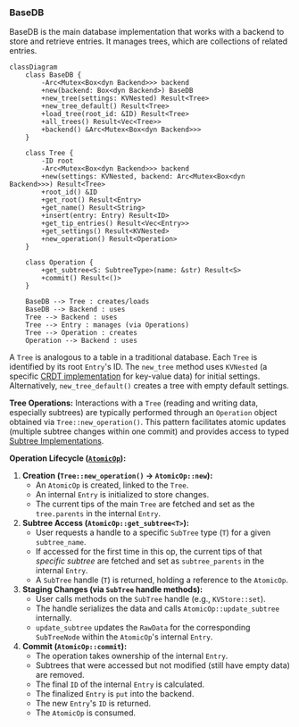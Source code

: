### BaseDB

BaseDB is the main database implementation that works with a backend to store and retrieve entries. It manages trees, which are collections of related entries.

```mermaid
classDiagram
    class BaseDB {
        -Arc<Mutex<Box<dyn Backend>>> backend
        +new(backend: Box<dyn Backend>) BaseDB
        +new_tree(settings: KVNested) Result<Tree>
        +new_tree_default() Result<Tree>
        +load_tree(root_id: &ID) Result<Tree>
        +all_trees() Result<Vec<Tree>>
        +backend() &Arc<Mutex<Box<dyn Backend>>>
    }

    class Tree {
        -ID root
        -Arc<Mutex<Box<dyn Backend>>> backend
        +new(settings: KVNested, backend: Arc<Mutex<Box<dyn Backend>>>) Result<Tree>
        +root_id() &ID
        +get_root() Result<Entry>
        +get_name() Result<String>
        +insert(entry: Entry) Result<ID>
        +get_tip_entries() Result<Vec<Entry>>
        +get_settings() Result<KVNested>
        +new_operation() Result<Operation>
    }

    class Operation {
        +get_subtree<S: SubtreeType>(name: &str) Result<S>
        +commit() Result<()>
    }

    BaseDB --> Tree : creates/loads
    BaseDB --> Backend : uses
    Tree --> Backend : uses
    Tree --> Entry : manages (via Operations)
    Tree --> Operation : creates
    Operation --> Backend : uses
```

A `Tree` is analogous to a table in a traditional database. Each `Tree` is identified by its root `Entry`'s ID. The `new_tree` method uses `KVNested` (a specific [CRDT implementation](crdt.md) for key-value data) for initial settings. Alternatively, `new_tree_default()` creates a tree with empty default settings.

**Tree Operations:** Interactions with a `Tree` (reading and writing data, especially subtrees) are typically performed through an `Operation` object obtained via `Tree::new_operation()`. This pattern facilitates atomic updates (multiple subtree changes within one commit) and provides access to typed [Subtree Implementations](subtrees.md).

**Operation Lifecycle ([`AtomicOp`](../../src/atomicop.rs)):**

1.  **Creation (`Tree::new_operation()` -> `AtomicOp::new`):**
    - An `AtomicOp` is created, linked to the `Tree`.
    - An internal `Entry` is initialized to store changes.
    - The current tips of the main `Tree` are fetched and set as the `tree.parents` in the internal `Entry`.
2.  **Subtree Access (`AtomicOp::get_subtree<T>`):**
    - User requests a handle to a specific `SubTree` type (`T`) for a given `subtree_name`.
    - If accessed for the first time in this op, the current tips of that _specific subtree_ are fetched and set as `subtree_parents` in the internal `Entry`.
    - A `SubTree` handle (`T`) is returned, holding a reference to the `AtomicOp`.
3.  **Staging Changes (via `SubTree` handle methods):**
    - User calls methods on the `SubTree` handle (e.g., `KVStore::set`).
    - The handle serializes the data and calls `AtomicOp::update_subtree` internally.
    - `update_subtree` updates the `RawData` for the corresponding `SubTreeNode` within the `AtomicOp`'s internal `Entry`.
4.  **Commit (`AtomicOp::commit`):**
    - The operation takes ownership of the internal `Entry`.
    - Subtrees that were accessed but not modified (still have empty data) are removed.
    - The final `ID` of the internal `Entry` is calculated.
    - The finalized `Entry` is `put` into the backend.
    - The new `Entry`'s `ID` is returned.
    - The `AtomicOp` is consumed.
